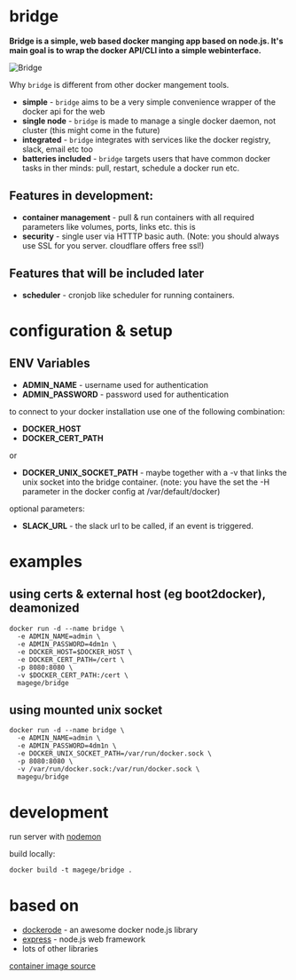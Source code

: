 # bridge

**Bridge is a simple, web based docker manging app based on node.js. It's main goal is to wrap the docker API/CLI into a simple webinterface.** 

![Bridge](http://justinsomnia.org/images/cap-cleveland-bridge-view-moon-lit-big.jpg)


Why `bridge` is different from other docker mangement tools.

* **simple** - `bridge` aims to be a very simple convenience wrapper of the docker api for the web
* **single node** - `bridge` is made to manage a single docker daemon, not cluster (this might come in the future)
* **integrated** - `bridge` integrates with services like the docker registry, slack, email etc too 
* **batteries included** - `bridge` targets users that have common docker tasks in ther minds: pull, restart, schedule a docker run etc.

## Features in development:

* **container management** - pull & run containers with all required parameters like volumes, ports, links etc. this is 
* **security** - single user via HTTTP basic auth. (Note: you should always use SSL for you server. cloudflare offers free ssl!)

## Features that will be included later

* **scheduler** - cronjob like scheduler for running containers.

# configuration & setup

## ENV Variables

* **ADMIN_NAME** - username used for authentication
* **ADMIN_PASSWORD** - password used for authentication

to connect to your docker installation use one of the following combination:

* **DOCKER_HOST** 
* **DOCKER_CERT_PATH** 

or

* **DOCKER_UNIX_SOCKET_PATH** - maybe together with a -v that links the unix socket into the bridge container. (note: you have the set the -H parameter in the docker config at /var/default/docker)

optional parameters:

* **SLACK_URL** - the slack url to be called, if an event is triggered.

# examples

## using certs & external host (eg boot2docker), deamonized

```
docker run -d --name bridge \
  -e ADMIN_NAME=admin \
  -e ADMIN_PASSWORD=4dm1n \
  -e DOCKER_HOST=$DOCKER_HOST \
  -e DOCKER_CERT_PATH=/cert \
  -p 8080:8080 \
  -v $DOCKER_CERT_PATH:/cert \
  magege/bridge
```

## using mounted unix socket 

```
docker run -d --name bridge \
  -e ADMIN_NAME=admin \
  -e ADMIN_PASSWORD=4dm1n \
  -e DOCKER_UNIX_SOCKET_PATH=/var/run/docker.sock \
  -p 8080:8080 \
  -v /var/run/docker.sock:/var/run/docker.sock \
  magegu/bridge
```

# development

run server with [nodemon](https://github.com/remy/nodemon)

build locally:

```
docker build -t magege/bridge .
```

# based on

* [dockerode](https://github.com/apocas/dockerode) - an awesome docker node.js library
* [express](https://github.com/strongloop/express) - node.js web framework
* lots of other libraries

[container image source](http://justinsomnia.org/2010/09/moonlit-containers/)

